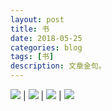 ```yaml
---
layout: post
title: 书
date: 2018-05-25
categories: blog
tags: [书]
description: 文章金句。
---
```



![](https://raw.githubusercontent.com/feiyuii/feiyuii.GitHub.io/master/img/book/1527697056.png) | ![](https://raw.githubusercontent.com/feiyuii/feiyuii.GitHub.io/master/img/book/1527696948.png) | ![](https://raw.githubusercontent.com/feiyuii/feiyuii.GitHub.io/master/img/book/1527696694.png) | ![](https://raw.githubusercontent.com/feiyuii/feiyuii.GitHub.io/master/img/book/1527696782.png)

